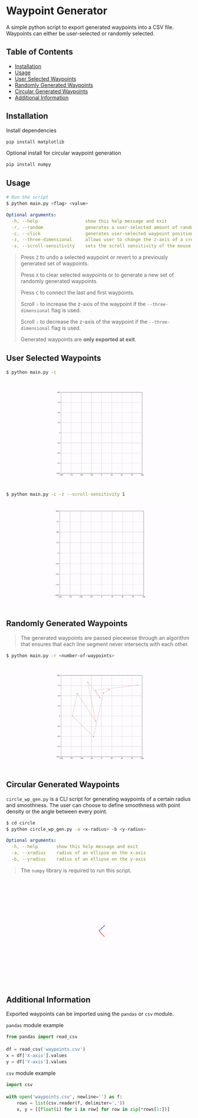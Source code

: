 # Waypoint Generator

A simple python script to export generated waypoints into a CSV file. Waypoints can either be user-selected or randomly selected.

## Table of Contents

- [Installation](#Installation)
- [Usage](#Usage)
- [User Selected Waypoints](#User-Selected-Waypoints)
- [Randomly Generated Waypoints](#Randomly-Generated-Waypoints)
- [Circular Generated Waypoints](#Circular-Generated-Waypoints)
- [Additional Information](#Additional-Information)

## Installation

Install dependencies

```bash
pip install matplotlib
```

Optional install for circular waypoint generation

```bash
pip install numpy
```

## Usage

```bash
# Run the script
$ python main.py <flag> <value>
```

```yaml
Optional arguments:
  -h, --help                  show this help message and exit
  -r, --random                generates a user-selected amount of random waypoints
  -c, --click                 generates user-selected waypoint positions   
  -z, --three-dimensional     allows user to change the z-axis of a created waypoint
  -s, --scroll-sensitivity    sets the scroll sensitivity of the mouse when setting the z-axis
```

>Press `Z` to undo a selected waypoint or revert to a previously generated set of waypoints.
>
>Press `X` to clear selected waypoints or to generate a new set of randomly generated waypoints.
>
>Press `C` to connect the last and first waypoints.
>
>Scroll `⇧` to increase the z-axis of the waypoint if the `--three-dimensional` flag is used.
>
>Scroll `⇩` to decrease the z-axis of the waypoint if the `--three-dimensional` flag is used.
>
>Generated waypoints are **only exported at exit**.

## User Selected Waypoints


```bash
$ python main.py -c
```

<div align="center">
    <img src="resources/clickgen.gif" />
</div>

```bash
$ python main.py -c -z --scroll-sensitivity 1
```

<div align="center">
    <img src="resources/clickgen-3d.gif" />
</div>

## Randomly Generated Waypoints

>The generated waypoints are passed piecewise through an algorithm that ensures that each line segment never intersects with each other.
>
```bash
$ python main.py -r <number-of-waypoints>
```

<div align="center">
    <img src="resources/randgen.gif" />
</div>

## Circular Generated Waypoints

`circle_wp_gen.py` is a CLI script for generating waypoints of a certain radius and smoothness. The user can choose to define smoothness with point density or the angle between every point.

```bash
$ cd circle
$ python circle_wp_gen.py -a <x-radius> -b <y-radius>
```

```yaml
Optional arguments:
  -h, --help       show this help message and exit
  -a, --xradius    radius of an ellipse on the x-axis
  -b, --yradius    radius of an ellipse on the y-axis 
```

> The `numpy` library is required to run this script.

<div align="center">
    <img src="resources/circlegen.gif" />
</div>

## Additional Information

Exported waypoints can be imported using the `pandas` or `csv` module.

`pandas` module example

```python
from pandas import read_csv

df = read_csv('waypoints.csv')
x = df['X-axis'].values
y = df['Y-axis'].values
```

`csv` module example

```python
import csv

with open('waypoints.csv', newline='') as f:
    rows = list(csv.reader(f, delimiter=','))
    x, y = [[float(i) for i in row] for row in zip(*rows[1:])]
```
